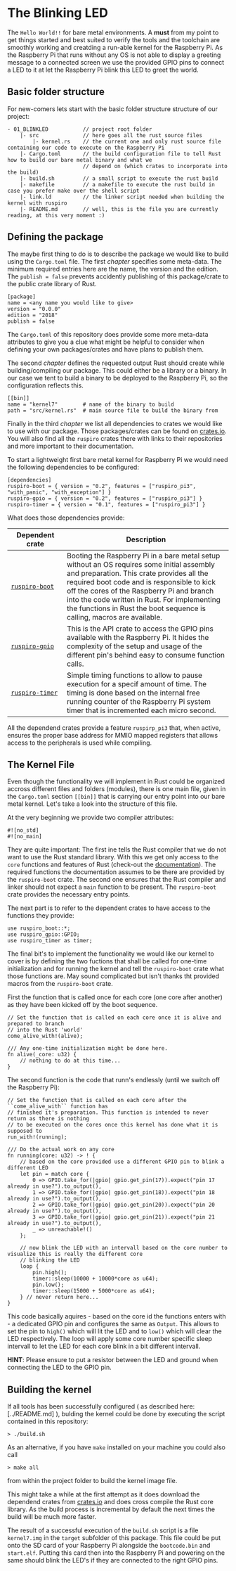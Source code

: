 # The Blinking LED
The ``Hello World!!`` for bare metal environments. A **must** from my point to get things started and best suited to
verify the tools and the toolchain are smoothly working and creatding a run-able kernel for the Raspberry Pi. As the
Raspberry Pi that runs without any OS is not able to display a greeting message to a connected screen we use the provided
GPIO pins to connect a LED to it at let the Raspberry Pi blink this LED to greet the world.

## Basic folder structure
For new-comers lets start with the basic folder structure structure of our project:
```
- 01_BLINKLED           // project root folder
    |- src              // here goes all the rust source files
        |- kernel.rs    // the current one and only rust source file containing our code to execute on the Raspberry Pi
    |- Cargo.toml       // the build configuration file to tell Rust how to build our bare metal binary and what we
                        // depend on (which crates to incorporate into the build)
    |- build.sh         // a small script to execute the rust build
    |- makefile         // a makefile to execute the rust build in case you prefer make over the shell script
    |- link.ld          // the linker script needed when building the kernel with ruspiro
    |- README.md        // well, this is the file you are currently reading, at this very moment :)

```

## Defining the package
The maybe first thing to do is to describe the package we would like to build using the ``Cargo.toml`` file. The first *chapter* specifies some meta-data. The minimum required entries here are the name, the version and the edition. The ``publish = false`` prevents accidently publishing of this package/crate to the public crate library of Rust.
```
[package]
name = <any name you would like to give>
version = "0.0.0"
edition = "2018"
publish = false
```

The ``Cargo.toml`` of this repository does provide some more meta-data attributes to give you a clue what might be helpful to consider when defining your own packages/crates and have plans to publish them.

The second *chapter* defines the requested output Rust should create while building/compiling our package. This could either be a library or a binary. In our case we tent to build a binary to be deployed to the Raspberry Pi, so the configuration reflects this.

```
[[bin]]
name = "kernel7"        # name of the binary to build
path = "src/kernel.rs"  # main source file to build the binary from
```

Finally in the third *chapter* we list all dependencies to crates we would like to use with our package. Those packages/crates can be found on [crates.io](https://crates.io). You will also find all the ``ruspiro`` crates there with links to their repositories and more important to their documentation.

To start a lightweight first bare metal kernel for Raspberry Pi we would need the following dependencies to be configured:
```
[dependencies]
ruspiro-boot = { version = "0.2", features = ["ruspiro_pi3", "with_panic", "with_exception"] }
ruspiro-gpio = { version = "0.2", features = ["ruspiro_pi3"] }
ruspiro-timer = { version = "0.1", features = ["ruspiro_pi3"] }
```

What does those dependencies provide:

| Dependent crate<img width=200/>| Description |
|------------------|-------------|
| [``ruspiro-boot``](https://crates.io/crates/ruspiro-boot) | Booting the Raspberry Pi in a bare metal setup without an OS requires some initial assembly and preparation. This crate provides all the required boot code and is responsible to kick off the cores of the Raspberry Pi and branch into the code written in Rust. For implementing the functions in Rust the boot sequence is calling, macros are available. |
| [``ruspiro-gpio``](https://crates.io/crates/ruspiro-gpio) | This is the API crate to access the GPIO pins available with the Raspberry Pi. It hides the complexity of the setup and usage of the different pin's behind easy to consume function calls. |
| [``ruspiro-timer``](https://crates.io/crates/ruspiro-timer) | Simple timing functions to allow to pause execution for a specif amount of time. The timing is done based on the internal free running counter of the Raspberry Pi system timer that is incremented each micro second. |

All the dependend crates provide a feature ``ruspirp_pi3`` that, when active, ensures the proper base address for MMIO mapped registers that allows access to the peripherals
is used while compiling.

## The Kernel File

Even though the functionality we will implement in Rust could be organized accross different files and folders (modules), there is one main file, given in the ``Cargo.toml`` section ``[[bin]]`` that is carrying our entry point into our bare metal kernel. Let's take a look into the structure of this file.

At the very beginning we provide two compiler attributes:
```
#![no_std]
#![no_main]
```
They are quite important:
The first ine tells the Rust compiler that we do not want to use the Rust standard library. With this we get only access to the ``core`` functions and features of Rust (check-out the [documentation](https://doc.rust-lang.org/core/)). The required functions the documentation assumes to be there are provided by the ``ruspiro-boot`` crate.
The second one ensures that the Rust compiler and linker should not expect a ``main`` function to be present. The ``ruspiro-boot`` crate provides the necessary entry points.

The next part is to refer to the dependent crates to have access to the functions they provide:
```
use ruspiro_boot::*;
use ruspiro_gpio::GPIO;
use ruspiro_timer as timer;
```

The final bit's to implement the functionality we would like our kernel to cover is by defining the two fuctions that shall be called for one-time initialization and for running the kernel and tell the ``ruspiro-boot`` crate what those functions are. May sound complicated but isn't thanks tht provided macros from the ``ruspiro-boot`` crate.

First the function that is called once for each core (one core after another) as they have been kicked off by the boot sequence.
```
// Set the function that is called on each core once it is alive and prepared to branch
// into the Rust 'world'
come_alive_with!(alive);

/// Any one-time initialization might be done here.
fn alive(_core: u32) {
    // nothing to do at this time...
}
```

The second function is the code that runn's endlessly (until we switch off the Raspberry Pi):
```
// Set the function that is called on each core after the ``come_alive_with`` function has
// finished it's preparation. This function is intended to never return as there is nothing
// to be executed on the cores once this kernel has done what it is supposed to
run_with!(running);

/// Do the actual work on any core
fn running(core: u32) -> ! {
    // based on the core provided use a different GPIO pin to blink a different LED
    let pin = match core {
        0 => GPIO.take_for(|gpio| gpio.get_pin(17)).expect("pin 17 already in use?").to_output(),
        1 => GPIO.take_for(|gpio| gpio.get_pin(18)).expect("pin 18 already in use?").to_output(),
        2 => GPIO.take_for(|gpio| gpio.get_pin(20)).expect("pin 20 already in use?").to_output(),
        3 => GPIO.take_for(|gpio| gpio.get_pin(21)).expect("pin 21 already in use?").to_output(),
        _ => unreachable!()
    };

    // now blink the LED with an intervall based on the core number to visualize this is really the different core
    // blinking the LED
    loop {
        pin.high();
        timer::sleep(10000 + 10000*core as u64);
        pin.low();
        timer::sleep(15000 + 5000*core as u64);
    } // never return here...
}
```

This code basically aquires - based on the core id the functions enters with - a dedicated GPIO pin and configures the same as ``Output``. This allows to set the pin to ``high()`` which will lit the LED and to ``low()`` which will clear the LED respectively. The loop will apply some core number specific sleep intervall to let the LED for each core blink in a bit different intervall.

**HINT**: Please ensure to put a resistor between the LED and ground when connecting the LED to the GPIO pin.


## Building the kernel

If all tools has been successfully configured ( as described here: [../README.md] ), bulding the kernel could be done by executing the script contained in this repository:
```
> ./build.sh
```

As an alternative, if you have ``make`` installed on your machine you could also call
```
> make all
```
from within the project folder to build the kernel image file.

This might take a while at the first attempt as it does download the dependend crates from [crates.io](https://crates.io) and does cross compile the Rust core library. As the build process is incremental by default the next times the build will be much more faster.

The result of a successful execution of the ``build.sh`` script is a file ``kernel7.img`` in the ``target`` subfolder of this package. This file could be put onto the SD card of your Raspberry Pi alongside the ``bootcode.bin`` and ``start.elf``. Putting this card then into the Raspberry Pi and powering on the same should blink the LED's if they are connected to the right GPIO pins.

